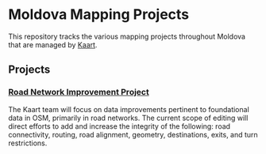 # Moldova Mapping Projects
This repository tracks the various mapping projects throughout Moldova that are managed by [Kaart](https://github.com/KaartGroup/Moldova/blob/master/KAART.md "Kaart").

## Projects

### [Road Network Improvement Project](https://github.com/KaartGroup/Moldova/projects/1 "Project 1")
The Kaart team will focus on data improvements pertinent to foundational data in OSM, primarily in road networks. The current scope of editing will direct efforts to add and increase the integrity of the following: road connectivity, routing, road alignment, geometry, destinations, exits, and turn restrictions.
